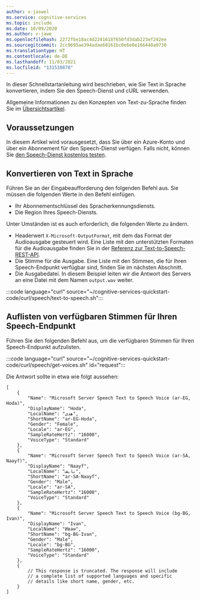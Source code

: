 ```yaml
---
author: v-jaswel
ms.service: cognitive-services
ms.topic: include
ms.date: 10/09/2020
ms.author: v-jawe
ms.openlocfilehash: 2272fbe18ac4d2241618f650fd3dab223ef242ee
ms.sourcegitcommit: 2cc9695ae394adae60161bc0e6e0e166440a0730
ms.translationtype: HT
ms.contentlocale: de-DE
ms.lasthandoff: 11/03/2021
ms.locfileid: "131510878"
---
```

In dieser Schnellstartanleitung wird beschrieben, wie Sie Text in Sprache konvertieren, indem Sie den Speech-Dienst und cURL verwenden.

Allgemeine Informationen zu den Konzepten von Text-zu-Sprache finden Sie im [Übersichtsartikel](../../../text-to-speech.md).

## <a name="prerequisites"></a>Voraussetzungen

In diesem Artikel wird vorausgesetzt, dass Sie über ein Azure-Konto und über ein Abonnement für den Speech-Dienst verfügen. Falls nicht, können Sie [den Speech-Dienst kostenlos testen](../../../overview.md#try-the-speech-service-for-free).

## <a name="convert-text-to-speech"></a>Konvertieren von Text in Sprache

Führen Sie an der Eingabeaufforderung den folgenden Befehl aus. Sie müssen die folgenden Werte in den Befehl einfügen.
- Ihr Abonnementschlüssel des Spracherkennungsdiensts.
- Die Region Ihres Speech-Diensts.

Unter Umständen ist es auch erforderlich, die folgenden Werte zu ändern.
- Headerwert `X-Microsoft-OutputFormat`, mit dem das Format der Audioausgabe gesteuert wird. Eine Liste mit den unterstützten Formaten für die Audioausgabe finden Sie in der [Referenz zur Text-to-Speech-REST-API](../../../rest-text-to-speech.md#audio-outputs).
- Die Stimme für die Ausgabe. Eine Liste mit den Stimmen, die für Ihren Speech-Endpunkt verfügbar sind, finden Sie im nächsten Abschnitt.
- Die Ausgabedatei. In diesem Beispiel leiten wir die Antwort des Servers an eine Datei mit dem Namen `output.wav` weiter.

:::code language="curl" source="~/cognitive-services-quickstart-code/curl/speech/text-to-speech.sh":::

## <a name="list-available-voices-for-your-speech-endpoint"></a>Auflisten von verfügbaren Stimmen für Ihren Speech-Endpunkt

Führen Sie den folgenden Befehl aus, um die verfügbaren Stimmen für Ihren Speech-Endpunkt aufzulisten.

:::code language="curl" source="~/cognitive-services-quickstart-code/curl/speech/get-voices.sh" id="request":::

Die Antwort sollte in etwa wie folgt aussehen:

```http
[
    {
        "Name": "Microsoft Server Speech Text to Speech Voice (ar-EG, Hoda)",
        "DisplayName": "Hoda",
        "LocalName": "هدى",
        "ShortName": "ar-EG-Hoda",
        "Gender": "Female",
        "Locale": "ar-EG",
        "SampleRateHertz": "16000",
        "VoiceType": "Standard"
    },
    {
        "Name": "Microsoft Server Speech Text to Speech Voice (ar-SA, Naayf)",
        "DisplayName": "Naayf",
        "LocalName": "نايف",
        "ShortName": "ar-SA-Naayf",
        "Gender": "Male",
        "Locale": "ar-SA",
        "SampleRateHertz": "16000",
        "VoiceType": "Standard"
    },
    {
        "Name": "Microsoft Server Speech Text to Speech Voice (bg-BG, Ivan)",
        "DisplayName": "Ivan",
        "LocalName": "Иван",
        "ShortName": "bg-BG-Ivan",
        "Gender": "Male",
        "Locale": "bg-BG",
        "SampleRateHertz": "16000",
        "VoiceType": "Standard"
    },
    {
        // This response is truncated. The response will include 
        // a complete list of supported languages and specific 
        // details like short name, gender, etc. 
    }
]
```
